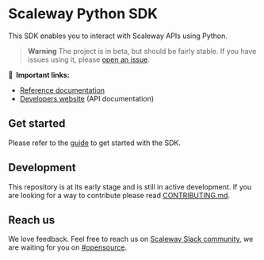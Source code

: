 # Scaleway Python SDK

This SDK enables you to interact with Scaleway APIs using Python.

> **Warning**
> The project is in beta, but should be fairly stable. If you have issues using it, please [open an issue](https://github.com/scaleway/scaleway-sdk-python/issues/new).

**🔗  Important links:**

* [Reference documentation](https://scaleway.github.io/scaleway-sdk-python)
* [Developers website](https://developers.scaleway.com) (API documentation)

## Get started

Please refer to the [guide](https://scaleway.github.io/scaleway-sdk-python) to get started with the SDK.

## Development

This repository is at its early stage and is still in active development.
If you are looking for a way to contribute please read [CONTRIBUTING.md](./CONTRIBUTING.md).

## Reach us

We love feedback. Feel free to reach us on [Scaleway Slack community](https://slack.scaleway.com/), we are waiting for you on [#opensource](https://scaleway-community.slack.com/app_redirect?channel=opensource).
